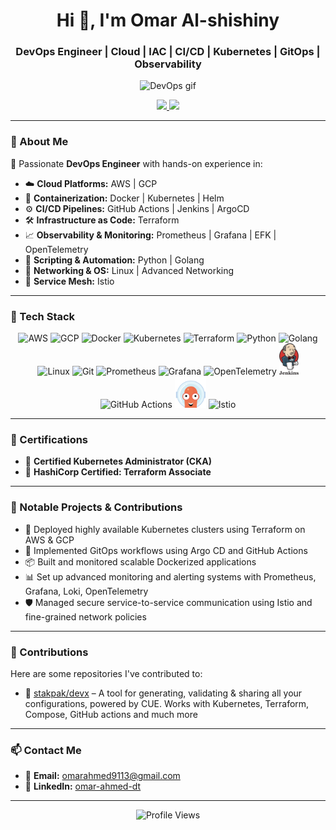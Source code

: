 <h1 align="center">Hi 👋, I'm Omar Al-shishiny</h1>
<h3 align="center">DevOps Engineer | Cloud | IAC | CI/CD | Kubernetes | GitOps | Observability</h3>

<p align="center">
  <img src="https://liveimages.algoworks.com/new-algoworks/wp-content/uploads/2023/01/05114244/DevOps-Challenges.gif" width="800" alt="DevOps gif" />
</p>

<p align="center">
  <a href="mailto:omarahmed9113@gmail.com">
    <img src="https://img.shields.io/badge/Gmail-D14836?style=for-the-badge&logo=gmail&logoColor=white" />
  </a>
  <a href="https://www.linkedin.com/in/omar-ahmed-dt" target="_blank">
    <img src="https://img.shields.io/badge/LinkedIn-blue?style=for-the-badge&logo=linkedin&logoColor=white" />
  </a>
</p>

---

### 🚀 About Me

🔧 Passionate **DevOps Engineer** with hands-on experience in:

- ☁️ **Cloud Platforms:** AWS | GCP  
- 🐳 **Containerization:** Docker | Kubernetes | Helm  
- ⚙️ **CI/CD Pipelines:** GitHub Actions | Jenkins | ArgoCD
- 🛠️ **Infrastructure as Code:** Terraform
- 📈 **Observability & Monitoring:** Prometheus | Grafana | EFK | OpenTelemetry
- 🧰 **Scripting & Automation:** Python | Golang  
- 🧠 **Networking & OS:** Linux | Advanced Networking  
- 🔌 **Service Mesh:** Istio

---

### 🧰 Tech Stack

<p align="center">
  <!-- Cloud -->
  <img src="https://cdn.jsdelivr.net/gh/devicons/devicon/icons/amazonwebservices/amazonwebservices-original-wordmark.svg" height="50" title="AWS"/>
  <img src="https://cdn.jsdelivr.net/gh/devicons/devicon/icons/googlecloud/googlecloud-original.svg" height="50" title="GCP"/>
  
  <!-- Containers & Infra -->
  <img src="https://cdn.jsdelivr.net/gh/devicons/devicon/icons/docker/docker-original.svg" height="50" title="Docker"/>
  <img src="https://cdn.jsdelivr.net/gh/devicons/devicon/icons/kubernetes/kubernetes-plain.svg" height="50" title="Kubernetes"/>
  <img src="https://cdn.jsdelivr.net/gh/devicons/devicon/icons/terraform/terraform-original.svg" height="50" title="Terraform"/>

  <!-- Programming -->
  <img src="https://cdn.jsdelivr.net/gh/devicons/devicon/icons/python/python-original.svg" height="50" title="Python"/>
  <img src="https://cdn.jsdelivr.net/gh/devicons/devicon/icons/go/go-original.svg" height="50" title="Golang"/>
  
  <!-- OS & VCS -->
  <img src="https://cdn.jsdelivr.net/gh/devicons/devicon/icons/linux/linux-original.svg" height="50" title="Linux"/>
  <img src="https://cdn.jsdelivr.net/gh/devicons/devicon/icons/git/git-original.svg" height="50" title="Git"/>

  <!-- Monitoring & CI/CD -->
  <img src="https://raw.githubusercontent.com/gilbarbara/logos/master/logos/prometheus.svg" height="50" title="Prometheus"/>
  <img src="https://raw.githubusercontent.com/gilbarbara/logos/master/logos/grafana.svg" height="50" title="Grafana"/>
  <img src="https://raw.githubusercontent.com/gilbarbara/logos/master/logos/opentelemetry.svg" height="50" title="OpenTelemetry"/>
  <img src="https://raw.githubusercontent.com/gilbarbara/logos/master/logos/jenkins.svg" height="50" title="Jenkins"/>
  <img src="https://raw.githubusercontent.com/gilbarbara/logos/master/logos/github-actions.svg" height="50" title="GitHub Actions"/>
  
  <!-- GitOps, Mesh -->
  <img src="https://raw.githubusercontent.com/argoproj/argo-cd/master/docs/assets/logo.png" height="50" title="Argo CD"/>
  <img src="https://istio.io/latest/favicons/android-192x192.png" height="50" title="Istio"/>

</p>

---

### 🔖 Certifications

- 🏅 **Certified Kubernetes Administrator (CKA)**  
- 🏅 **HashiCorp Certified: Terraform Associate**

---

### 📝 Notable Projects & Contributions

- 🚀 Deployed highly available Kubernetes clusters using Terraform on AWS & GCP  
- 🔁 Implemented GitOps workflows using Argo CD and GitHub Actions  
- 📦 Built and monitored scalable Dockerized applications  
- 📊 Set up advanced monitoring and alerting systems with Prometheus, Grafana, Loki, OpenTelemetry  
- 🛡️ Managed secure service-to-service communication using Istio and fine-grained network policies  

---

### 🤝 Contributions

Here are some repositories I've contributed to:

- 🔧 [stakpak/devx](https://github.com/stakpak/devx-catalog) – A tool for generating, validating & sharing all your configurations, powered by CUE. Works with Kubernetes, Terraform, Compose, GitHub actions and much more

---

### 📫 Contact Me

- 📧 **Email:** omarahmed9113@gmail.com  
- 🔗 **LinkedIn:** [omar-ahmed-dt](https://www.linkedin.com/in/omar-ahmed-dt)

---

<p align="center">
  <img src="https://komarev.com/ghpvc/?username=omar-ahmed-dt&label=Profile%20views&color=blue&style=flat" alt="Profile Views" />
</p>
